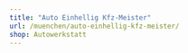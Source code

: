 ```yaml
---
title: "Auto Einhellig Kfz-Meister"
url: /muenchen/auto-einhellig-kfz-meister/
shop: Autowerkstatt
---
```

